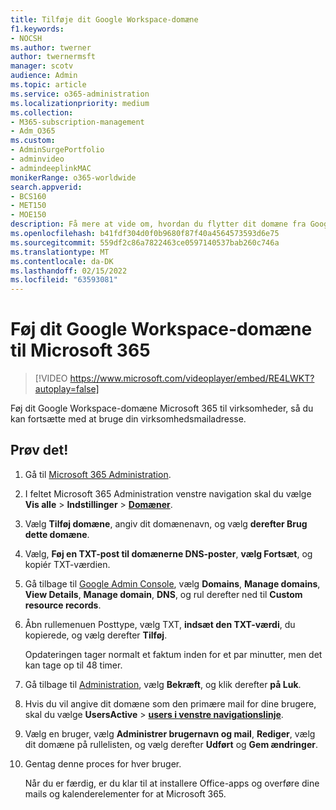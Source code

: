 ```yaml
---
title: Tilføje dit Google Workspace-domæne
f1.keywords:
- NOCSH
ms.author: twerner
author: twernermsft
manager: scotv
audience: Admin
ms.topic: article
ms.service: o365-administration
ms.localizationpriority: medium
ms.collection:
- M365-subscription-management
- Adm_O365
ms.custom:
- AdminSurgePortfolio
- adminvideo
- admindeeplinkMAC
monikerRange: o365-worldwide
search.appverid:
- BCS160
- MET150
- MOE150
description: Få mere at vide om, hvordan du flytter dit domæne fra Google Workspace Microsoft 365 til virksomheder.
ms.openlocfilehash: b41fdf304d0f0b9680f87f40a4564573593d6e75
ms.sourcegitcommit: 559df2c86a7822463ce0597140537bab260c746a
ms.translationtype: MT
ms.contentlocale: da-DK
ms.lasthandoff: 02/15/2022
ms.locfileid: "63593081"
---
```

# <a name="add-your-google-workspace-domain-to-microsoft-365"></a>Føj dit Google Workspace-domæne til Microsoft 365

> [!VIDEO https://www.microsoft.com/videoplayer/embed/RE4LWKT?autoplay=false]

Føj dit Google Workspace-domæne Microsoft 365 til virksomheder, så du kan fortsætte med at bruge din virksomhedsmailadresse.

## <a name="try-it"></a>Prøv det!

1. Gå til [Microsoft 365 Administration](https://admin.microsoft.com).
1. I feltet Microsoft 365 Administration venstre navigation skal du vælge **Vis alle** >  **Indstillinger** >  <a href="https://go.microsoft.com/fwlink/p/?linkid=834818" target="_blank">**Domæner**</a>.
1. Vælg **Tilføj domæne**, angiv dit domænenavn, og vælg **derefter Brug dette domæne**. 
1. Vælg, **Føj en TXT-post til domænerne DNS-poster**, **vælg Fortsæt**, og kopiér TXT-værdien. 
1. Gå tilbage til [Google Admin Console](https://admin.google.com), vælg **Domains**, **Manage domains**, **View Details**, **Manage domain**, **DNS**, og rul derefter ned til **Custom resource records**. 
1. Åbn rullemenuen Posttype, vælg TXT, **indsæt den TXT-værdi**, du kopierede, og vælg derefter **Tilføj**. 

    Opdateringen tager normalt et faktum inden for et par minutter, men det kan tage op til 48 timer. 
1. Gå tilbage til <a href="https://go.microsoft.com/fwlink/p/?linkid=2024339" target="_blank">Administration</a>, vælg **Bekræft**, og klik derefter **på Luk**. 
1. Hvis du vil angive dit domæne som den primære mail for dine brugere, skal du vælge **UsersActive** >  [**users i venstre navigationslinje**](https://go.microsoft.com/fwlink/p/?linkid=834822). 
1. Vælg en bruger, vælg **Administrer brugernavn og mail**, **Rediger**, vælg dit domæne på rullelisten, og vælg derefter **Udført** og **Gem ændringer**. 
1. Gentag denne proces for hver bruger. 

    Når du er færdig, er du klar til at installere Office-apps og overføre dine mails og kalenderelementer for at Microsoft 365. 